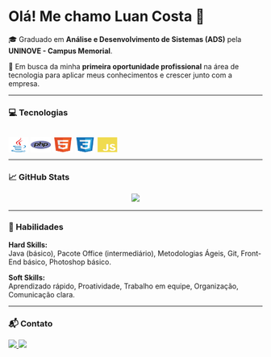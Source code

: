 # Olá! Me chamo Luan Costa 👋

🎓 Graduado em **Análise e Desenvolvimento de Sistemas (ADS)** pela **UNINOVE - Campus Memorial**.

💼 Em busca da minha **primeira oportunidade profissional** na área de tecnologia para aplicar meus conhecimentos e crescer junto com a empresa.

---

### 💻 Tecnologias

<div style="display: inline_block"><br>
 
  <img align="center" alt="Java" height="30" width="40" src="https://raw.githubusercontent.com/devicons/devicon/master/icons/java/java-original.svg">

  <img align="center" alt="PHP" height="30" width="40" src="https://raw.githubusercontent.com/devicons/devicon/master/icons/php/php-original.svg">
 
  <img align="center" alt="HTML" height="30" width="40" src="https://raw.githubusercontent.com/devicons/devicon/master/icons/html5/html5-original.svg">
 
  <img align="center" alt="CSS" height="30" width="40" src="https://raw.githubusercontent.com/devicons/devicon/master/icons/css3/css3-original.svg">

  <img align="center" alt="JavaScript" height="30" width="40" src="https://raw.githubusercontent.com/devicons/devicon/master/icons/javascript/javascript-plain.svg">
</div>

---

### 📈 GitHub Stats

<div align="center">
  <img height="160em" src="https://github-readme-stats.vercel.app/api/top-langs/?username=luanc210&layout=compact&theme=dark&cache_seconds=60"/>
</div>

---

### 🧠 Habilidades

**Hard Skills:**  
Java (básico), Pacote Office (intermediário), Metodologias Ágeis, Git, Front-End básico, Photoshop básico.

**Soft Skills:**  
Aprendizado rápido, Proatividade, Trabalho em equipe, Organização, Comunicação clara.

---

### 📬 Contato

<a href="https://www.linkedin.com/in/luan-costa-8b892815b/" target="_blank">
  <img src="https://img.shields.io/badge/LinkedIn-0077B5?style=for-the-badge&logo=linkedin&logoColor=white">
</a>
<a href="mailto:luancostaspereira@gmail.com" target="_blank">
  <img src="https://img.shields.io/badge/Gmail-D14836?style=for-the-badge&logo=gmail&logoColor=white">
</a>
